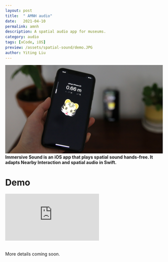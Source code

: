 ```yaml
---
layout: post
title:  " AMNH audio"
date:   2021-04-10
permalink: amnh
description: A spatial audio app for museums. 
category: audio
tags: [xCode, iOS]
preview: /assets/spatial-sound/demo.JPG
author: Yiting Liu 
---
```


![assets/spatial-sound/demo.JPG](assets/spatial-sound/demo.JPG)
**Immersive Sound is an iOS app that plays spatial sound hands-free. It adapts Nearby Interaction and spatial audio in Swift.**

# Demo 
<div class="iframe-container">
<iframe class="responsive-iframe" src="https://www.youtube.com/embed/__BBNYVEATw?" frameborder="0" allow="accelerometer; autoplay; clipboard-write; encrypted-media; gyroscope; picture-in-picture" allowfullscreen></iframe>
</div>

<br>

More details coming soon. 
